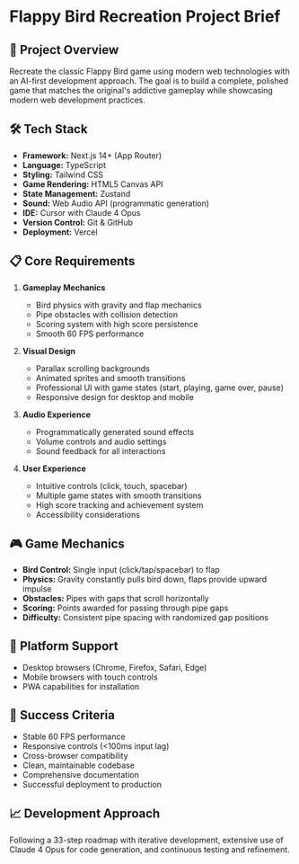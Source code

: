 # Flappy Bird Recreation Project Brief

## 🎯 Project Overview
Recreate the classic Flappy Bird game using modern web technologies with an AI-first development approach. The goal is to build a complete, polished game that matches the original's addictive gameplay while showcasing modern web development practices.

## 🛠️ Tech Stack
- **Framework:** Next.js 14+ (App Router)
- **Language:** TypeScript
- **Styling:** Tailwind CSS
- **Game Rendering:** HTML5 Canvas API
- **State Management:** Zustand
- **Sound:** Web Audio API (programmatic generation)
- **IDE:** Cursor with Claude 4 Opus
- **Version Control:** Git & GitHub
- **Deployment:** Vercel

## 📋 Core Requirements
1. **Gameplay Mechanics**
   - Bird physics with gravity and flap mechanics
   - Pipe obstacles with collision detection
   - Scoring system with high score persistence
   - Smooth 60 FPS performance

2. **Visual Design**
   - Parallax scrolling backgrounds
   - Animated sprites and smooth transitions
   - Professional UI with game states (start, playing, game over, pause)
   - Responsive design for desktop and mobile

3. **Audio Experience**
   - Programmatically generated sound effects
   - Volume controls and audio settings
   - Sound feedback for all interactions

4. **User Experience**
   - Intuitive controls (click, touch, spacebar)
   - Multiple game states with smooth transitions
   - High score tracking and achievement system
   - Accessibility considerations

## 🎮 Game Mechanics
- **Bird Control:** Single input (click/tap/spacebar) to flap
- **Physics:** Gravity constantly pulls bird down, flaps provide upward impulse
- **Obstacles:** Pipes with gaps that scroll horizontally
- **Scoring:** Points awarded for passing through pipe gaps
- **Difficulty:** Consistent pipe spacing with randomized gap positions

## 📱 Platform Support
- Desktop browsers (Chrome, Firefox, Safari, Edge)
- Mobile browsers with touch controls
- PWA capabilities for installation

## 🎯 Success Criteria
- Stable 60 FPS performance
- Responsive controls (<100ms input lag)
- Cross-browser compatibility
- Clean, maintainable codebase
- Comprehensive documentation
- Successful deployment to production

## 📈 Development Approach
Following a 33-step roadmap with iterative development, extensive use of Claude 4 Opus for code generation, and continuous testing and refinement. 